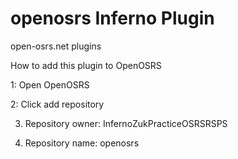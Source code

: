 # openosrs Inferno Plugin
open-osrs.net plugins

How to add this plugin to OpenOSRS

1: Open OpenOSRS

2: Click add repository

3. Repository owner: InfernoZukPracticeOSRSRSPS

4. Repository name: openosrs
